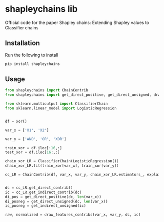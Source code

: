 # shapleychains lib

Official code for the paper Shapley chains: Extending Shapley values to Classifier chains

## Installation

Run the following to install

```python
pip install shapleychains

```

## Usage

```python
from shapleychains import ChainContrib
from shapleychains import get_direct_positive, get_direct_unsigned, draw_features_contribs, get_indirect_unsigned, xor

from sklearn.multioutput import ClassifierChain
from sklearn.linear_model import LogisticRegression


df = xor()

var_x = ['X1', 'X2']

var_y = ['AND', 'OR', 'XOR']

train_xor = df.iloc[:16,:]
test_xor = df.iloc[16:,:]

chain_xor_LR = ClassifierChain(LogisticRegression())
chain_xor_LR.fit(train_xor[var_x], train_xor[var_y])

cc_LR = ChainContrib(df, var_x, var_y, chain_xor_LR.estimators_, explainer='Kernel')


dc = cc_LR.get_direct_contrib()
ic = cc_LR.get_indirect_contrib(dc)
di_pos = get_direct_positive(dc, len(var_x))
di_posneg = get_direct_unsigned(dc, len(var_x))
ic_posneg = get_indirect_unsigned(ic)

raw, normalized = draw_features_contribs(var_x, var_y, dc, ic)

```
